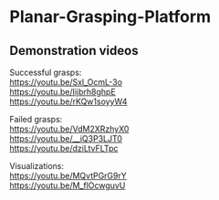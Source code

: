 # Planar-Grasping-Platform
## Demonstration videos

Successful grasps:  
https://youtu.be/Sxl_OcmL-3o  
https://youtu.be/Iijbrh8ghpE  
https://youtu.be/rKQw1soyyW4  

Failed grasps:  
https://youtu.be/VdM2XRzhyX0  
https://youtu.be/__iQ3P3LJT0  
https://youtu.be/dziLtvFLTpc  

Visualizations:  
https://youtu.be/MQvtPGrG9rY  
https://youtu.be/M_flOcwguvU  
